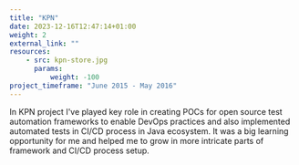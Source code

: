 ```yaml
---
title: "KPN"
date: 2023-12-16T12:47:14+01:00
weight: 2
external_link: ""
resources:
    - src: kpn-store.jpg
      params:
          weight: -100
project_timeframe: "June 2015 - May 2016"
---
```


In KPN project I've played key role in creating POCs for open source test automation frameworks to enable DevOps practices and also implemented automated tests in CI/CD process in Java ecosystem. It was a big learning opportunity for me and helped me to grow in more intricate parts of framework and CI/CD process setup.
